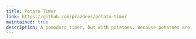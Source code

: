 ```yaml
---
title: Potato Timer
link: https://github.com/prazdevs/potato-timer
maintained: true
description: A pomodoro timer, but with potatoes. Because potatoes are cool.
---
```

